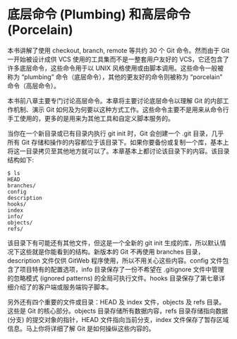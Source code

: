 # 底层命令 (Plumbing) 和高层命令 (Porcelain)

本书讲解了使用 checkout, branch, remote 等共约 30 个 Git 命令。然而由于 Git 一开始被设计成供 VCS 使用的工具集而不是一整套用户友好的 VCS，它还包含了许多底层命令，这些命令用于以 UNIX 风格使用或由脚本调用。这些命令一般被称为 “plumbing” 命令（底层命令），其他的更友好的命令则被称为 “porcelain” 命令（高层命令）。

本书前八章主要专门讨论高层命令。本章将主要讨论底层命令以理解 Git 的内部工作机制、演示 Git 如何及为何要以这种方式工作。这些命令主要不是用来从命令行手工使用的，更多的是用来为其他工具和自定义脚本服务的。

当你在一个新目录或已有目录内执行 git init 时，Git 会创建一个 .git 目录，几乎所有 Git 存储和操作的内容都位于该目录下。如果你要备份或复制一个库，基本上将这一目录拷贝至其他地方就可以了。本章基本上都讨论该目录下的内容。该目录结构如下:

```
$ ls
HEAD
branches/
config
description
hooks/
index
info/
objects/
refs/
```

该目录下有可能还有其他文件，但这是一个全新的 git init 生成的库，所以默认情况下这些就是你能看到的结构。新版本的 Git 不再使用 branches 目录，description 文件仅供 GitWeb 程序使用，所以不用关心这些内容。config 文件包含了项目特有的配置选项，info 目录保存了一份不希望在 .gitignore 文件中管理的忽略模式 (ignored patterns) 的全局可执行文件。hooks 目录保存了第七章详细介绍了的客户端或服务端钩子脚本。

另外还有四个重要的文件或目录：HEAD 及 index 文件，objects 及 refs 目录。这些是 Git 的核心部分。objects 目录存储所有数据内容，refs 目录存储指向数据 (分支) 的提交对象的指针，HEAD 文件指向当前分支，index 文件保存了暂存区域信息。马上你将详细了解 Git 是如何操纵这些内容的。